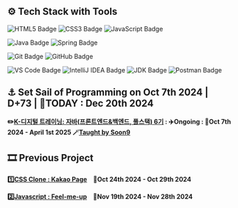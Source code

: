 
## ⚙️ Tech Stack with Tools
![HTML5 Badge](https://img.shields.io/badge/HTML5-E34F26?logo=html5&logoColor=white)
![CSS3 Badge](https://img.shields.io/badge/CSS3-1572B6?logo=css3&logoColor=white)
![JavaScript Badge](https://img.shields.io/badge/JavaScript-F7DF1E?logo=javascript&logoColor=black&labelColor=F7DF1E)

![Java Badge](https://img.shields.io/badge/Java-007396?logo=openjdk&logoColor=white&labelColor=007396)
![Spring Badge](https://img.shields.io/badge/Spring-6DB33F?logo=spring&logoColor=white)

![Git Badge](https://img.shields.io/badge/Git-F05032?logo=git&logoColor=white)
![GitHub Badge](https://img.shields.io/badge/GitHub-181717?logo=github&logoColor=white)

![VS Code Badge](https://img.shields.io/badge/Visual%20Studio%20Code_1.95.3-007ACC?logo=visual-studio-code&logoColor=white)
![IntelliJ IDEA Badge](https://img.shields.io/badge/IntelliJ_IDEA_2024.2.2(Community_Edition)-000000?logo=intellijidea&logoColor=white&labelColor=000000)
![JDK Badge](https://img.shields.io/badge/-JDK_23-007396?logo=java&logoColor=white&labelColor=007396)
![Postman Badge](https://img.shields.io/badge/Postman-FF6C37?logo=postman&logoColor=white)

## ⚓ Set Sail of Programming on Oct 7th 2024 | D+73 | 📅TODAY : Dec 20th 2024
**✏️[K-디지털 트레이닝: 자바(프론트엔드&백엔드, 풀스택) 6기](https://www.choongang.co.kr/html/sub03_07_n.php?#kangnam) : ✈️Ongoing : 📅Oct 7th 2024 - April 1st 2025 🪄[Taught by Soon9](https://github.com/soongu)**

## 🎞️ Previous Project
**[1️⃣CSS Clone : Kakao Page](https://github.com/ThoI-i/1st-PJ-CSS-Clone)　📅Oct 24th 2024 - Oct 29th 2024**

**[2️⃣Javascript : Feel-me-up](https://github.com/2nd-PJ-Javascript/Fill-me-Up)　📅Nov 19th 2024 - Nov 28th 2024**
